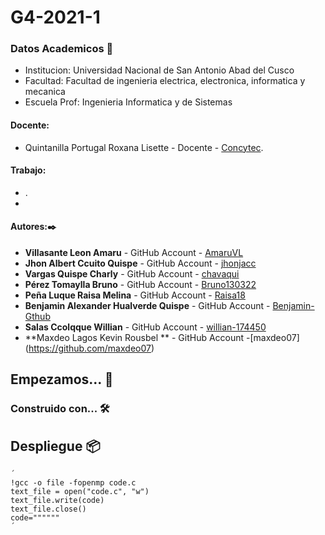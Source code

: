 # G4-2021-1
### Datos Academicos 📖
- Institucion: Universidad Nacional de San Antonio Abad del Cusco
- Facultad: Facultad de ingenieria electrica, electronica, informatica y mecanica
- Escuela Prof: Ingenieria Informatica y de Sistemas

#### Docente:
- Quintanilla Portugal Roxana Lisette - Docente - [Concytec](http://directorio.concytec.gob.pe/appDirectorioCTI/VerDatosInvestigador.do?id_investigador=40930).

#### Trabajo:

- .
- 

#### Autores:✒️

- **Villasante Leon Amaru** - GitHub Account - [AmaruVL](https://github.com/AmaruVL)
- **Jhon Albert Ccuito Quispe** - GitHub Account - [jhonjacc](https://github.com/jhonjacc)
- **Vargas Quispe Charly** - GitHub Account - [chavaqui](https://github.com/chavaqui)
- **Pérez Tomaylla Bruno** - GitHub Account - [Bruno130322](https://github.com/Bruno130322)
- **Peña Luque Raisa Melina** - GitHub Account - [Raisa18](https://github.com/Raisa18)
- **Benjamin Alexander Hualverde Quispe** - GitHub Account - [Benjamin-Gthub](https://github.com/Benjamin-Gthub)
- **Salas Ccolqque Willian** - GitHub Account - [willian-174450](https://github.com/willian-174450)
- **Maxdeo Lagos Kevin Rousbel ** - GitHub Account -[maxdeo07] (https://github.com/maxdeo07)
## Empezamos... 🚀



### Construido con... 🛠️


## Despliegue 📦
    ´
    !gcc -o file -fopenmp code.c
    text_file = open("code.c", "w")
    text_file.write(code)
    text_file.close()
    code=""""""
    ´

